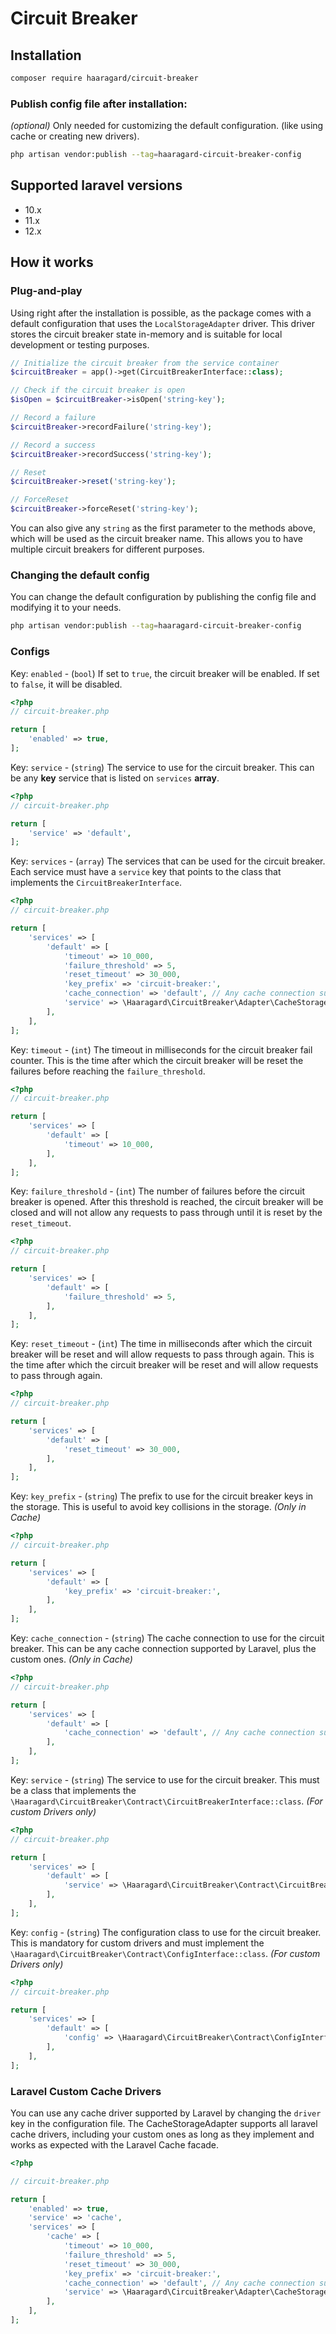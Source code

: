# Circuit Breaker

## Installation

```bash
composer require haaragard/circuit-breaker
```

### Publish config file after installation:

_(optional)_ Only needed for customizing the default configuration. 
(like using cache or creating new drivers).

```bash
php artisan vendor:publish --tag=haaragard-circuit-breaker-config
```

## Supported laravel versions

- 10.x
- 11.x
- 12.x

## How it works

### Plug-and-play

Using right after the installation is possible, as the package comes with a default configuration that uses the `LocalStorageAdapter` driver.
This driver stores the circuit breaker state in-memory and is suitable for local development or testing purposes.

```php
// Initialize the circuit breaker from the service container
$circuitBreaker = app()->get(CircuitBreakerInterface::class);

// Check if the circuit breaker is open
$isOpen = $circuitBreaker->isOpen('string-key');

// Record a failure
$circuitBreaker->recordFailure('string-key');

// Record a success
$circuitBreaker->recordSuccess('string-key');

// Reset
$circuitBreaker->reset('string-key');

// ForceReset
$circuitBreaker->forceReset('string-key');
```

You can also give any `string` as the first parameter to the methods above,
which will be used as the circuit breaker name.
This allows you to have multiple circuit breakers for different purposes.

### Changing the default config

You can change the default configuration by publishing the config file and modifying it to your needs.

```bash
php artisan vendor:publish --tag=haaragard-circuit-breaker-config
```

### Configs

Key: `enabled` - (`bool`) If set to `true`, the circuit breaker will be enabled. If set to `false`, it will be disabled.
```php
<?php
// circuit-breaker.php

return [
    'enabled' => true,
];
```

Key: `service` - (`string`) The service to use for the circuit breaker. This can be any **key** service that is listed on `services` **array**.
```php
<?php
// circuit-breaker.php

return [
    'service' => 'default',
];
```

Key: `services` - (`array`) The services that can be used for the circuit breaker. Each service must have a `service` key that points to the class that implements the `CircuitBreakerInterface`.
```php
<?php
// circuit-breaker.php

return [
    'services' => [
        'default' => [
            'timeout' => 10_000,
            'failure_threshold' => 5,
            'reset_timeout' => 30_000,
            'key_prefix' => 'circuit-breaker:',
            'cache_connection' => 'default', // Any cache connection supported by Laravel, plus the custom ones.
            'service' => \Haaragard\CircuitBreaker\Adapter\CacheStorageAdapter::class,
        ],
    ],
];
```

Key: `timeout` - (`int`) The timeout in milliseconds for the circuit breaker fail counter. This is the time after which the circuit breaker will be reset the failures before reaching the `failure_threshold`.
```php
<?php
// circuit-breaker.php

return [
    'services' => [
        'default' => [
            'timeout' => 10_000,
        ],
    ],
];
```

Key: `failure_threshold` - (`int`) The number of failures before the circuit breaker is opened. After this threshold is reached, the circuit breaker will be closed and will not allow any requests to pass through until it is reset by the `reset_timeout`.
```php
<?php
// circuit-breaker.php

return [
    'services' => [
        'default' => [
            'failure_threshold' => 5,
        ],
    ],
];
```

Key: `reset_timeout` - (`int`) The time in milliseconds after which the circuit breaker will be reset and will allow requests to pass through again. This is the time after which the circuit breaker will be reset and will allow requests to pass through again.
```php
<?php
// circuit-breaker.php

return [
    'services' => [
        'default' => [
            'reset_timeout' => 30_000,
        ],
    ],
];
```

Key: `key_prefix` - (`string`) The prefix to use for the circuit breaker keys in the storage. This is useful to avoid key collisions in the storage. _(Only in Cache)_
```php
<?php
// circuit-breaker.php

return [
    'services' => [
        'default' => [
            'key_prefix' => 'circuit-breaker:',
        ],
    ],
];
```

Key: `cache_connection` - (`string`) The cache connection to use for the circuit breaker. This can be any cache connection supported by Laravel, plus the custom ones.  _(Only in Cache)_
```php
<?php
// circuit-breaker.php

return [
    'services' => [
        'default' => [
            'cache_connection' => 'default', // Any cache connection supported by Laravel, plus the custom ones.
        ],
    ],
];
```

Key: `service` - (`string`) The service to use for the circuit breaker. This must be a class that implements the `\Haaragard\CircuitBreaker\Contract\CircuitBreakerInterface::class`. _(For custom Drivers only)_
```php
<?php
// circuit-breaker.php

return [
    'services' => [
        'default' => [
            'service' => \Haaragard\CircuitBreaker\Contract\CircuitBreakerInterface::class,
        ],
    ],
];
```

Key: `config` - (`string`) The configuration class to use for the circuit breaker. This is mandatory for custom drivers and must implement the `\Haaragard\CircuitBreaker\Contract\ConfigInterface::class`. _(For custom Drivers only)_
```php
<?php
// circuit-breaker.php

return [
    'services' => [
        'default' => [
            'config' => \Haaragard\CircuitBreaker\Contract\ConfigInterface::class,
        ],
    ],
];
```

### Laravel Custom Cache Drivers

You can use any cache driver supported by Laravel by changing the `driver` key in the configuration file.
The CacheStorageAdapter supports all laravel cache drivers, including your custom ones as long as they implement
and works as expected with the Laravel Cache facade.

```php
<?php

// circuit-breaker.php

return [
    'enabled' => true,
    'service' => 'cache',
    'services' => [
        'cache' => [
            'timeout' => 10_000,
            'failure_threshold' => 5,
            'reset_timeout' => 30_000,
            'key_prefix' => 'circuit-breaker:',
            'cache_connection' => 'default', // Any cache connection supported by Laravel, plus the custom ones.
            'service' => \Haaragard\CircuitBreaker\Adapter\CacheStorageAdapter::class,
        ],
    ],
];
```
